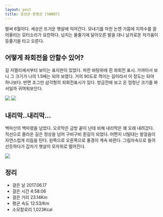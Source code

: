 ```yaml
---
layout: post
title: 음성군-증평군 [SW007]
---
```


벌써 6월이다. 세상은 뜨거운 햇살에 익어간다. 모내기를 마친 논엔 가뭄에 지하수를 끌어올리는 모터소리가 요란하다. 넘치는 물줄기에 달아오른 발을 대니 날카로운 차가움이 등줄기을 타고 오른다.

## 어떻게 좌회전을 안할수 있어? <i class="fa fa-arrow-left" aria-hidden="true"></i>

길 저멀리에서부터 보이는 표지판이 있었다. 파란 바탕위에 흰 좌회전 표시. 가까이서 보니 그 크기가 나의 1.5배는 되어 보였다. 거의 90도로 꺽이는 길이라서 이 정도는 되야 하나보다. 반면 조그만 삼각형의 죄회전표시가 있다. 방금전에 보고 온 엄청난 크기를 봐서일까 귀여워보인다.

<div class="images">
	<img src="{{ site.baseurl }}/images/sw/sw007/SW007_1.JPG">
	<img src="{{ site.baseurl }}/images/sw/sw007/SW007_2.JPG">
</div>

## 내리막..내리막... <i class="fa fa-hand-o-down" aria-hidden="true"></i>

백마산의 백마령을 넘었다. 오르막은 금방 끝이 난데 비해 내리막은 꽤 오래 내려갔다. 직선으로 올라온 길은 정상을 넘어 구비구비 휜길이 되었다. 어쩐지 너털대는 발걸음이 자연스럽게 리듬을 탄다. 왼쪽으로 오른쪽으로 풍경이 계속 바뀐다. 그림자속으로 들어선듯하다가 갑자기 햇살이 모자위로 떨어진다.

<div class="images">
	<img src="{{ site.baseurl }}/images/sw/sw007/SW007_3.JPG">
</div>

## 정리 <i class="fa fa-bar-chart" aria-hidden="true"></i>

+ 걸은 날 2017.06.17
+ 걸은 시간 4:58:06
+ 걸은 거리 23.14Km
+ 평균 속도 12:53/Km
+ 소모칼로리 1,023Kcal